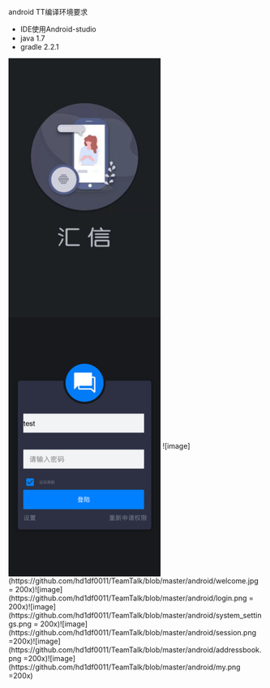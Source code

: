 android TT编译环境要求
* IDE使用Android-studio 
* java 1.7
* gradle 2.2.1


<img src="https://github.com/hd1df0011/TeamTalk/blob/master/android/welcome.jpg" width="300" hegiht="150" align=left />
<img src="https://github.com/hd1df0011/TeamTalk/blob/master/android/login.png" width="300" hegiht="150" align=center />
![image](https://github.com/hd1df0011/TeamTalk/blob/master/android/welcome.jpg = 200x)![image](https://github.com/hd1df0011/TeamTalk/blob/master/android/login.png = 200x)![image](https://github.com/hd1df0011/TeamTalk/blob/master/android/system_settings.png = 200x)![image](https://github.com/hd1df0011/TeamTalk/blob/master/android/session.png =200x)![image](https://github.com/hd1df0011/TeamTalk/blob/master/android/addressbook.png =200x)![image](https://github.com/hd1df0011/TeamTalk/blob/master/android/my.png =200x)





